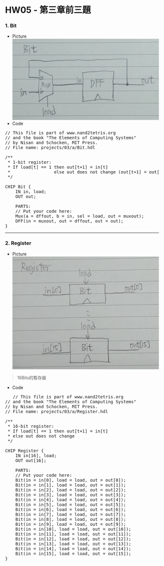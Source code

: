 # HW05 - 第三章前三題
### 1. Bit
* Picture   
![bit](bit.jpg)   
* Code   
<pre>
// This file is part of www.nand2tetris.org
// and the book "The Elements of Computing Systems"
// by Nisan and Schocken, MIT Press.
// File name: projects/03/a/Bit.hdl

/**
 * 1-bit register:
 * If load[t] == 1 then out[t+1] = in[t]
 *                 else out does not change (out[t+1] = out[t])
 */

CHIP Bit {
    IN in, load;
    OUT out;

    PARTS:
    // Put your code here:
    Mux(a = dffout, b = in, sel = load, out = muxout);
    DFF(in = muxout, out = dffout, out = out);
}
</pre>
---
### 2. Register
* Picture   
![register](register.jpg)   
> 16Bits的暫存器   
* Code   
<pre>
   // This file is part of www.nand2tetris.org
// and the book "The Elements of Computing Systems"
// by Nisan and Schocken, MIT Press.
// File name: projects/03/a/Register.hdl

/**
 * 16-bit register:
 * If load[t] == 1 then out[t+1] = in[t]
 * else out does not change
 */

CHIP Register {
    IN in[16], load;
    OUT out[16];

    PARTS:
    // Put your code here:
    Bit(in = in[0], load = load, out = out[0]);
    Bit(in = in[1], load = load, out = out[1]);
    Bit(in = in[2], load = load, out = out[2]);
    Bit(in = in[3], load = load, out = out[3]);
    Bit(in = in[4], load = load, out = out[4]);
    Bit(in = in[5], load = load, out = out[5]);
    Bit(in = in[6], load = load, out = out[6]);
    Bit(in = in[7], load = load, out = out[7]);
    Bit(in = in[8], load = load, out = out[8]);
    Bit(in = in[9], load = load, out = out[9]);
    Bit(in = in[10], load = load, out = out[10]);
    Bit(in = in[11], load = load, out = out[11]);
    Bit(in = in[12], load = load, out = out[12]);
    Bit(in = in[13], load = load, out = out[13]);
    Bit(in = in[14], load = load, out = out[14]);
    Bit(in = in[15], load = load, out = out[15]);
}
</pre>